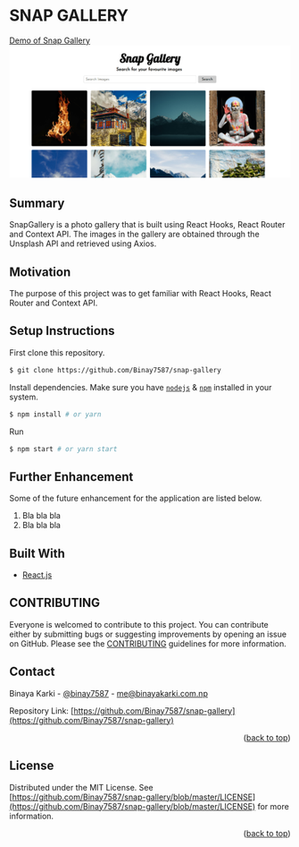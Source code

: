 # SNAP GALLERY
[Demo of Snap Gallery](https://snap-gallery-binay7587.vercel.app)
![](./docs/snap-gallery.png)

## Summary
SnapGallery is a photo gallery that is built using React Hooks, React Router and Context API. The images in the gallery are obtained through the Unsplash API and retrieved using Axios.

## Motivation

The purpose of this project was to get familiar with React Hooks, React Router and Context API.

## Setup Instructions

First clone this repository.
```bash
$ git clone https://github.com/Binay7587/snap-gallery
```

Install dependencies. Make sure you have [`nodejs`](https://nodejs.org/en/) & [`npm`](https://www.npmjs.com/) installed in your system.
```bash
$ npm install # or yarn
```

Run
```bash
$ npm start # or yarn start
```

<!-- FURTHER ENHANCEMENT -->
## Further Enhancement
Some of the future enhancement for the application are listed below.
1. Bla bla bla
2. Bla bla bla

<!-- BUILT WITH -->
## Built With

* [React.js](https://reactjs.org/)

<!-- CONTRIBUTING -->
## CONTRIBUTING

Everyone is welcomed to contribute to this project. You can contribute either by submitting bugs or suggesting improvements by opening an issue on GitHub. Please see the [CONTRIBUTING](CONTRIBUTING.md) guidelines for more information.

<!-- CONTACT -->
## Contact

Binaya Karki - [@binay7587](https://www.linkedin.com/in/binay7587) - me@binayakarki.com.np

Repository Link: [https://github.com/Binay7587/snap-gallery](https://github.com/Binay7587/snap-gallery)

<p align="right">(<a href="#top">back to top</a>)</p>

<!-- LICENSE -->
## License

Distributed under the MIT License. See [https://github.com/Binay7587/snap-gallery/blob/master/LICENSE](https://github.com/Binay7587/snap-gallery/blob/master/LICENSE) for more information.

<p align="right">(<a href="#top">back to top</a>)</p>